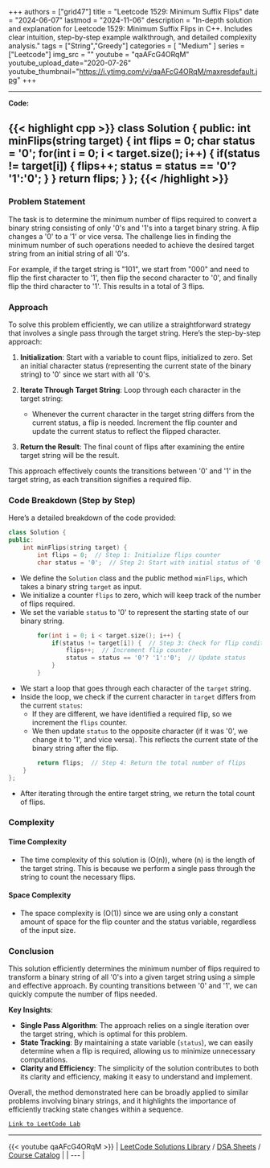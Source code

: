 
+++
authors = ["grid47"]
title = "Leetcode 1529: Minimum Suffix Flips"
date = "2024-06-07"
lastmod = "2024-11-06"
description = "In-depth solution and explanation for Leetcode 1529: Minimum Suffix Flips in C++. Includes clear intuition, step-by-step example walkthrough, and detailed complexity analysis."
tags = ["String","Greedy"]
categories = [
    "Medium"
]
series = ["Leetcode"]
img_src = ""
youtube = "qaAFcG4ORqM"
youtube_upload_date="2020-07-26"
youtube_thumbnail="https://i.ytimg.com/vi/qaAFcG4ORqM/maxresdefault.jpg"
+++



---
**Code:**

{{< highlight cpp >}}
class Solution {
public:
    int minFlips(string target) {
        int flips = 0;
        char status = '0';
        for(int i = 0; i < target.size(); i++) {
            if(status != target[i]) {
                flips++;
                status = status == '0'? '1':'0';
            }
        }
        return flips;
    }
};
{{< /highlight >}}
---

### Problem Statement

The task is to determine the minimum number of flips required to convert a binary string consisting of only '0's and '1's into a target binary string. A flip changes a '0' to a '1' or vice versa. The challenge lies in finding the minimum number of such operations needed to achieve the desired target string from an initial string of all '0's.

For example, if the target string is "101", we start from "000" and need to flip the first character to '1', then flip the second character to '0', and finally flip the third character to '1'. This results in a total of 3 flips.

### Approach

To solve this problem efficiently, we can utilize a straightforward strategy that involves a single pass through the target string. Here’s the step-by-step approach:

1. **Initialization**: Start with a variable to count flips, initialized to zero. Set an initial character status (representing the current state of the binary string) to '0' since we start with all '0's.

2. **Iterate Through Target String**: Loop through each character in the target string:
   - Whenever the current character in the target string differs from the current status, a flip is needed. Increment the flip counter and update the current status to reflect the flipped character.

3. **Return the Result**: The final count of flips after examining the entire target string will be the result.

This approach effectively counts the transitions between '0' and '1' in the target string, as each transition signifies a required flip.

### Code Breakdown (Step by Step)

Here’s a detailed breakdown of the code provided:

```cpp
class Solution {
public:
    int minFlips(string target) {
        int flips = 0;  // Step 1: Initialize flips counter
        char status = '0';  // Step 2: Start with initial status of '0'
```
- We define the `Solution` class and the public method `minFlips`, which takes a binary string `target` as input.
- We initialize a counter `flips` to zero, which will keep track of the number of flips required.
- We set the variable `status` to '0' to represent the starting state of our binary string.

```cpp
        for(int i = 0; i < target.size(); i++) {
            if(status != target[i]) {  // Step 3: Check for flip condition
                flips++;  // Increment flip counter
                status = status == '0'? '1':'0';  // Update status
            }
        }
```
- We start a loop that goes through each character of the `target` string.
- Inside the loop, we check if the current character in `target` differs from the current `status`:
  - If they are different, we have identified a required flip, so we increment the `flips` counter.
  - We then update `status` to the opposite character (if it was '0', we change it to '1', and vice versa). This reflects the current state of the binary string after the flip.

```cpp
        return flips;  // Step 4: Return the total number of flips
    }
};
```
- After iterating through the entire target string, we return the total count of flips.

### Complexity

#### Time Complexity
- The time complexity of this solution is \(O(n)\), where \(n\) is the length of the target string. This is because we perform a single pass through the string to count the necessary flips.

#### Space Complexity
- The space complexity is \(O(1)\) since we are using only a constant amount of space for the flip counter and the status variable, regardless of the input size.

### Conclusion

This solution efficiently determines the minimum number of flips required to transform a binary string of all '0's into a given target string using a simple and effective approach. By counting transitions between '0' and '1', we can quickly compute the number of flips needed.

**Key Insights**:
- **Single Pass Algorithm**: The approach relies on a single iteration over the target string, which is optimal for this problem.
- **State Tracking**: By maintaining a state variable (`status`), we can easily determine when a flip is required, allowing us to minimize unnecessary computations.
- **Clarity and Efficiency**: The simplicity of the solution contributes to both its clarity and efficiency, making it easy to understand and implement.

Overall, the method demonstrated here can be broadly applied to similar problems involving binary strings, and it highlights the importance of efficiently tracking state changes within a sequence.

[`Link to LeetCode Lab`](https://leetcode.com/problems/minimum-suffix-flips/description/)

---
{{< youtube qaAFcG4ORqM >}}
| [LeetCode Solutions Library](https://grid47.xyz/leetcode/) / [DSA Sheets](https://grid47.xyz/sheets/) / [Course Catalog](https://grid47.xyz/courses/) |
| --- |
